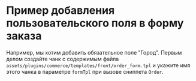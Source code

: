 # Пример добавления пользовательского поля в форму заказа
Например, мы хотим добавить обязательное поле "Город". Первым делом создайте чанк с содержимым файла `assets/plugins/commerce/templates/front/order_form.tpl` и укажите имя этого чанка в параметре `formTpl` при вызове сниппета `Order`.
